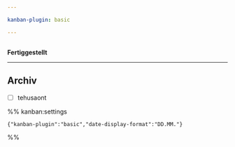 ```yaml
---

kanban-plugin: basic

---
```


## 

**Fertiggestellt**


***

## Archiv

- [ ] tehusaont

%% kanban:settings
```
{"kanban-plugin":"basic","date-display-format":"DD.MM."}
```
%%